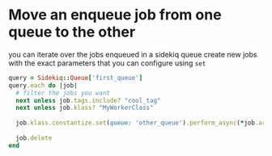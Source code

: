 # Move an enqueue job from one queue to the other 

you can iterate over the jobs enqueued in a sidekiq queue
create new jobs with the exact parameters that you can configure using `set`

```ruby
query = Sidekiq::Queue['first_queue']
query.each do |job|
  # filter the jobs you want
  next unless job.tags.include? "cool_tag"
  next unless job.klass? "MyWorkerClass"
        
  job.klass.constantize.set(queue: 'other_queue').perform_async(*job.args)
  
  job.delete 
end

```

